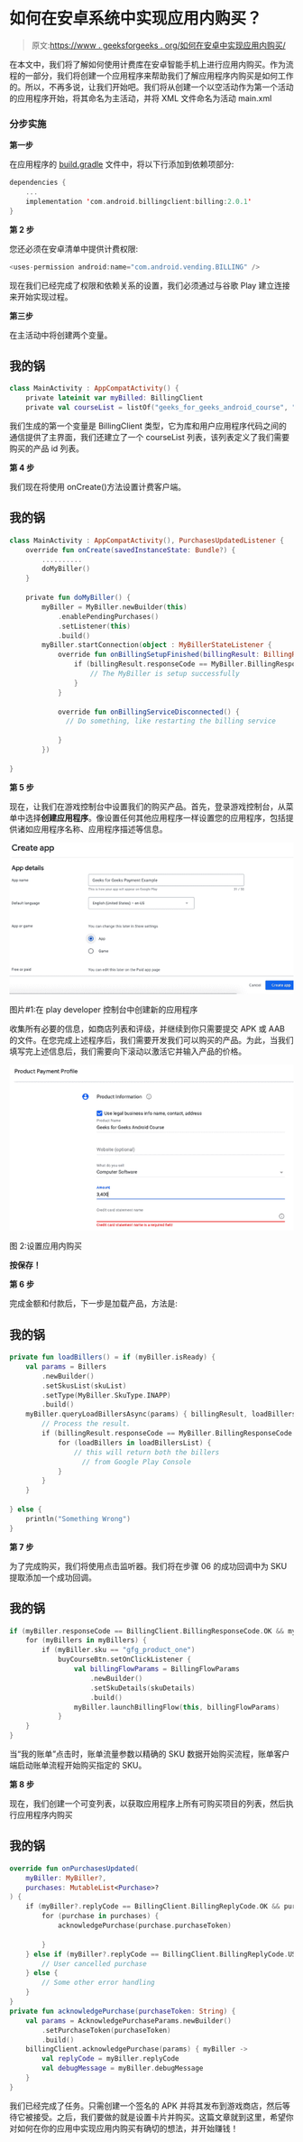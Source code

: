 # 如何在安卓系统中实现应用内购买？

> 原文:[https://www . geeksforgeeks . org/如何在安卓中实现应用内购买/](https://www.geeksforgeeks.org/how-to-implement-in-app-purchases-in-android/)

在本文中，我们将了解如何使用计费库在安卓智能手机上进行应用内购买。作为流程的一部分，我们将创建一个应用程序来帮助我们了解应用程序内购买是如何工作的。所以，不再多说，让我们开始吧。我们将从创建一个以空活动作为第一个活动的应用程序开始，将其命名为主活动，并将 XML 文件命名为活动 main.xml

### **分步实施**

**第一步**

在应用程序的 [build.gradle](https://www.geeksforgeeks.org/android-build-gradle/) 文件中，将以下行添加到依赖项部分:

```kt
dependencies {
    ...
    implementation 'com.android.billingclient:billing:2.0.1'
}
```

**第 2 步**

您还必须在安卓清单中提供计费权限:

```kt
<uses-permission android:name="com.android.vending.BILLING" />
```

现在我们已经完成了权限和依赖关系的设置，我们必须通过与谷歌 Play 建立连接来开始实现过程。

**第三步**

在主活动中将创建两个变量。

## 我的锅

```kt
class MainActivity : AppCompatActivity() {
    private lateinit var myBilled: BillingClient
    private val courseList = listOf("geeks_for_geeks_android_course", "geeks_for_geeks_dsa_course")
```

我们生成的第一个变量是 BillingClient 类型，它为库和用户应用程序代码之间的通信提供了主界面，我们还建立了一个 courseList 列表，该列表定义了我们需要购买的产品 id 列表。

**第 4 步**

我们现在将使用 onCreate()方法设置计费客户端。

## 我的锅

```kt
class MainActivity : AppCompatActivity(), PurchasesUpdatedListener {
    override fun onCreate(savedInstanceState: Bundle?) {
        ..........
        doMyBiller()
    }

    private fun doMyBiller() {
        myBiller = MyBiller.newBuilder(this)
            .enablePendingPurchases()
            .setListener(this)
            .build()
        myBiller.startConnection(object : MyBillerStateListener {
            override fun onBillingSetupFinished(billingResult: BillingResult) {
                if (billingResult.responseCode == MyBiller.BillingResponseCode.OK) {
                    // The MyBiller is setup successfully                 
                }
            }

            override fun onBillingServiceDisconnected() {
              // Do something, like restarting the billing service

            }
        })

}
```

**第 5 步**

现在，让我们在游戏控制台中设置我们的购买产品。首先，登录游戏控制台，从菜单中选择**创建应用程序**。像设置任何其他应用程序一样设置您的应用程序，包括提供诸如应用程序名称、应用程序描述等信息。

![](img/95060f1a1afc304184d7d9286c3abdd2.png)

图片#1:在 play developer 控制台中创建新的应用程序

收集所有必要的信息，如商店列表和评级，并继续到你只需要提交 APK 或 AAB 的文件。在您完成上述程序后，我们需要开发我们可以购买的产品。为此，当我们填写完上述信息后，我们需要向下滚动以激活它并输入产品的价格。

![](img/feaa8a5d63f2718d1c54ae0c51f50a4c.png)

图 2:设置应用内购买

**按保存！**

**第 6 步**

完成金额和付款后，下一步是加载产品，方法是:

## 我的锅

```kt
private fun loadBillers() = if (myBiller.isReady) {
    val params = Billers
        .newBuilder()
        .setSkusList(skuList)
        .setType(MyBiller.SkuType.INAPP)
        .build()
    myBiller.queryLoadBillersAsync(params) { billingResult, loadBillersList ->
        // Process the result.
        if (billingResult.responseCode == MyBiller.BillingResponseCode.OK && loadBillersList.isNotEmpty()) {
            for (loadBillers in loadBillersList) {
                // this will return both the billers
                  // from Google Play Console
            }
        }
    }

} else {
    println("Something Wrong")
}
```

**第 7 步**

为了完成购买，我们将使用点击监听器。我们将在步骤 06 的成功回调中为 SKU 提取添加一个成功回调。

## 我的锅

```kt
if (myBiller.responseCode == BillingClient.BillingResponseCode.OK && myBiller.isNotEmpty()) {
    for (myBillers in myBillers) {
        if (myBiller.sku == "gfg_product_one")
            buyCourseBtn.setOnClickListener {
                val billingFlowParams = BillingFlowParams
                    .newBuilder()
                    .setSkuDetails(skuDetails)
                    .build()
                myBiller.launchBillingFlow(this, billingFlowParams)
            }
    }
}
```

当“我的账单”点击时，账单流量参数以精确的 SKU 数据开始购买流程，账单客户端启动账单流程开始购买指定的 SKU。

**第 8 步**

现在，我们创建一个可变列表，以获取应用程序上所有可购买项目的列表，然后执行应用程序内购买

## 我的锅

```kt
override fun onPurchasesUpdated(
    myBiller: MyBiller?,
    purchases: MutableList<Purchase>?
) {
    if (myBiller?.replyCode == BillingClient.BillingReplyCode.OK && purchases != null) {
        for (purchase in purchases) {
            acknowledgePurchase(purchase.purchaseToken)

        }
    } else if (myBiller?.replyCode == BillingClient.BillingReplyCode.USER_CANCELED) {
        // User cancelled purchase
    } else {
        // Some other error handling
    }
}
private fun acknowledgePurchase(purchaseToken: String) {
    val params = AcknowledgePurchaseParams.newBuilder()
        .setPurchaseToken(purchaseToken)
        .build()
    billingClient.acknowledgePurchase(params) { myBiller ->
        val replyCode = myBiller.replyCode
        val debugMessage = myBiller.debugMessage
    }
}
```

我们已经完成了任务。只需创建一个签名的 APK 并将其发布到游戏商店，然后等待它被接受。之后，我们要做的就是设置卡片并购买。这篇文章就到这里，希望你对如何在你的应用中实现应用内购买有确切的想法，并开始赚钱！